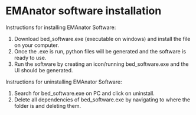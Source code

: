 # EMAnator software installation
Instructions for installing EMAnator Software: 
1) Download bed_software.exe (executable on windows) and install the file on your computer.
2) Once the .exe is run, python files will be generated and the software is ready to use.
3) Run the software by creating an icon/running bed_software.exe and the UI should be generated.

Instructions for uninstalling EMAnator Software: 
1) Search for bed_software.exe on PC and click on uninstall.
2) Delete all dependencies of bed_software.exe by navigating to where the folder is and deleting them.
